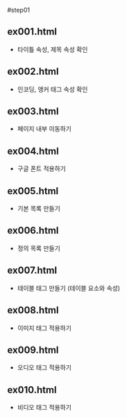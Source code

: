 #step01

## ex001.html
  - 타이틀 속성, 제목 속성 확인

## ex002.html
  - 인코딩, 앵커 태그 속성 확인

## ex003.html
  - 페이지 내부 이동하기

## ex004.html
  - 구글 폰트 적용하기

## ex005.html
  - 기본 목록 만들기

## ex006.html
  - 정의 목록 만들기

## ex007.html
  - 테이블 태그 만들기 (테이블 요소와 속성)

## ex008.html
  - 이미지 태그 적용하기

## ex009.html
  - 오디오 태그 적용하기

## ex010.html
  - 비디오 태그 적용하기

  
